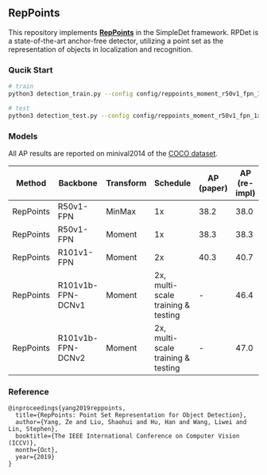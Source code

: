 ## RepPoints

This repository implements [**RepPoints**](https://arxiv.org/abs/1904.11490) in the SimpleDet framework.
RPDet is a state-of-the-art anchor-free detector, utilizing a point set as the representation of objects in localization and recognition.

### Qucik Start
```bash
# train
python3 detection_train.py --config config/reppoints_moment_r50v1_fpn_1x.py

# test
python3 detection_test.py --config config/reppoints_moment_r50v1_fpn_1x.py
```

### Models
All AP results are reported on minival2014 of the [COCO dataset](http://cocodataset.org).

|Method|Backbone|Transform|Schedule|AP (paper)|AP (re-impl)|Link|
|------|--------|---------|--------|----------|------------|----|
|RepPoints|R50v1-FPN|MinMax|1x|38.2|38.0|[model](https://drive.google.com/open?id=1BNF7cLJDLgOUpSgQ3bcXm2iSHop5G3Rp)|
|RepPoints|R50v1-FPN|Moment|1x|38.3|38.3|[model](https://drive.google.com/open?id=1q0mFJl0qG22Y6AlRQ95HSIFT0GKuQRLS)|
|RepPoints|R101v1-FPN|Moment|2x|40.3|40.7|[model](https://drive.google.com/open?id=1dslqEcvlPh-8NoRhU--7ypan7XnAP_S5)|
|RepPoints|R101v1b-FPN-DCNv1|Moment|2x, multi-scale training & testing|-|46.4|[model](https://drive.google.com/open?id=1SreAuNE7ILXcBx8_-NHyftZTgS94kzO6)|
|RepPoints|R101v1b-FPN-DCNv2|Moment|2x, multi-scale training & testing|-|47.0|[model](https://drive.google.com/open?id=14GFKGeXU9FVBFDQUS-4jlH2raSLzt8Zd)|

### Reference
```
@inproceedings{yang2019reppoints,
  title={RepPoints: Point Set Representation for Object Detection},
  author={Yang, Ze and Liu, Shaohui and Hu, Han and Wang, Liwei and Lin, Stephen},
  booktitle={The IEEE International Conference on Computer Vision (ICCV)},
  month={Oct},
  year={2019}
}
```
